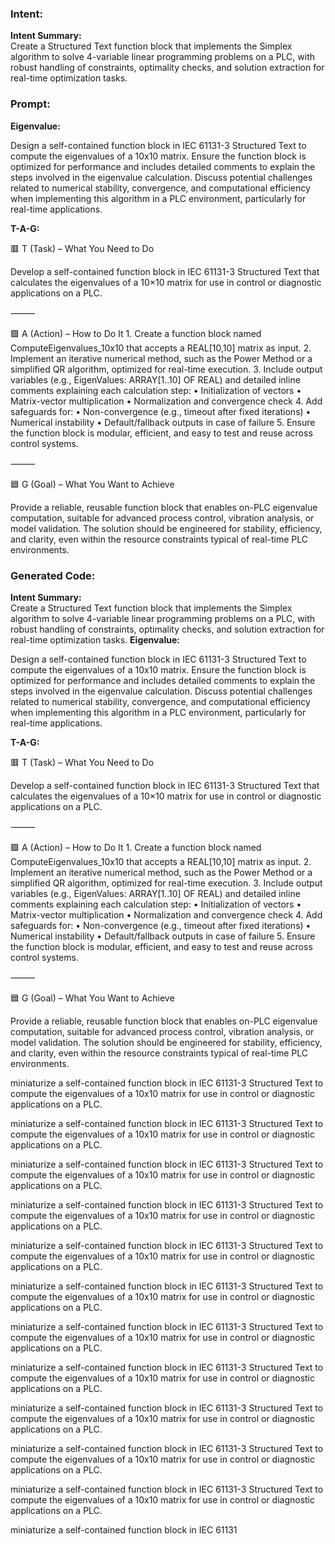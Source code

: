 ### Intent:
**Intent Summary:**  
Create a Structured Text function block that implements the Simplex algorithm to solve 4-variable linear programming problems on a PLC, with robust handling of constraints, optimality checks, and solution extraction for real-time optimization tasks.

### Prompt:
**Eigenvalue:**

Design a self-contained function block in IEC 61131-3 Structured Text to compute the eigenvalues of a 10x10 matrix. Ensure the function block is optimized for performance and includes detailed comments to explain the steps involved in the eigenvalue calculation. Discuss potential challenges related to numerical stability, convergence, and computational efficiency when implementing this algorithm in a PLC environment, particularly for real-time applications.

**T-A-G:**

🟥 T (Task) – What You Need to Do

Develop a self-contained function block in IEC 61131-3 Structured Text that calculates the eigenvalues of a 10×10 matrix for use in control or diagnostic applications on a PLC.

⸻

🟩 A (Action) – How to Do It
	1.	Create a function block named ComputeEigenvalues_10x10 that accepts a REAL[10,10] matrix as input.
	2.	Implement an iterative numerical method, such as the Power Method or a simplified QR algorithm, optimized for real-time execution.
	3.	Include output variables (e.g., EigenValues: ARRAY[1..10] OF REAL) and detailed inline comments explaining each calculation step:
	•	Initialization of vectors
	•	Matrix-vector multiplication
	•	Normalization and convergence check
	4.	Add safeguards for:
	•	Non-convergence (e.g., timeout after fixed iterations)
	•	Numerical instability
	•	Default/fallback outputs in case of failure
	5.	Ensure the function block is modular, efficient, and easy to test and reuse across control systems.

⸻

🟦 G (Goal) – What You Want to Achieve

Provide a reliable, reusable function block that enables on-PLC eigenvalue computation, suitable for advanced process control, vibration analysis, or model validation. The solution should be engineered for stability, efficiency, and clarity, even within the resource constraints typical of real-time PLC environments.

### Generated Code:
**Intent Summary:**  
Create a Structured Text function block that implements the Simplex algorithm to solve 4-variable linear programming problems on a PLC, with robust handling of constraints, optimality checks, and solution extraction for real-time optimization tasks.
**Eigenvalue:**

Design a self-contained function block in IEC 61131-3 Structured Text to compute the eigenvalues of a 10x10 matrix. Ensure the function block is optimized for performance and includes detailed comments to explain the steps involved in the eigenvalue calculation. Discuss potential challenges related to numerical stability, convergence, and computational efficiency when implementing this algorithm in a PLC environment, particularly for real-time applications.

**T-A-G:**

🟥 T (Task) – What You Need to Do

Develop a self-contained function block in IEC 61131-3 Structured Text that calculates the eigenvalues of a 10×10 matrix for use in control or diagnostic applications on a PLC.

⸻

🟩 A (Action) – How to Do It
	1.	Create a function block named ComputeEigenvalues_10x10 that accepts a REAL[10,10] matrix as input.
	2.	Implement an iterative numerical method, such as the Power Method or a simplified QR algorithm, optimized for real-time execution.
	3.	Include output variables (e.g., EigenValues: ARRAY[1..10] OF REAL) and detailed inline comments explaining each calculation step:
	•	Initialization of vectors
	•	Matrix-vector multiplication
	•	Normalization and convergence check
	4.	Add safeguards for:
	•	Non-convergence (e.g., timeout after fixed iterations)
	•	Numerical instability
	•	Default/fallback outputs in case of failure
	5.	Ensure the function block is modular, efficient, and easy to test and reuse across control systems.

⸻

🟦 G (Goal) – What You Want to Achieve

Provide a reliable, reusable function block that enables on-PLC eigenvalue computation, suitable for advanced process control, vibration analysis, or model validation. The solution should be engineered for stability, efficiency, and clarity, even within the resource constraints typical of real-time PLC environments.

 miniaturize a self-contained function block in IEC 61131-3 Structured Text to compute the eigenvalues of a 10x10 matrix for use in control or diagnostic applications on a PLC.

 miniaturize a self-contained function block in IEC 61131-3 Structured Text to compute the eigenvalues of a 10x10 matrix for use in control or diagnostic applications on a PLC.

 miniaturize a self-contained function block in IEC 61131-3 Structured Text to compute the eigenvalues of a 10x10 matrix for use in control or diagnostic applications on a PLC.

 miniaturize a self-contained function block in IEC 61131-3 Structured Text to compute the eigenvalues of a 10x10 matrix for use in control or diagnostic applications on a PLC.

 miniaturize a self-contained function block in IEC 61131-3 Structured Text to compute the eigenvalues of a 10x10 matrix for use in control or diagnostic applications on a PLC.

 miniaturize a self-contained function block in IEC 61131-3 Structured Text to compute the eigenvalues of a 10x10 matrix for use in control or diagnostic applications on a PLC.

 miniaturize a self-contained function block in IEC 61131-3 Structured Text to compute the eigenvalues of a 10x10 matrix for use in control or diagnostic applications on a PLC.

 miniaturize a self-contained function block in IEC 61131-3 Structured Text to compute the eigenvalues of a 10x10 matrix for use in control or diagnostic applications on a PLC.

 miniaturize a self-contained function block in IEC 61131-3 Structured Text to compute the eigenvalues of a 10x10 matrix for use in control or diagnostic applications on a PLC.

 miniaturize a self-contained function block in IEC 61131-3 Structured Text to compute the eigenvalues of a 10x10 matrix for use in control or diagnostic applications on a PLC.

 miniaturize a self-contained function block in IEC 61131-3 Structured Text to compute the eigenvalues of a 10x10 matrix for use in control or diagnostic applications on a PLC.

 miniaturize a self-contained function block in IEC 61131
